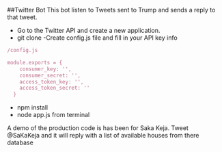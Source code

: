 ##Twitter Bot
This bot listen to Tweets sent to Trump and sends a reply to that tweet.
- Go to the Twitter API and create a new application.
- git clone
-Create config.js file and fill in your API key info

```js
/config.js

module.exports = {
    consumer_key: '',
    consumer_secret: '',
    access_token_key: '',
    access_token_secret: ''
  }
```
- npm install
- node app.js from terminal

A demo of the production code is has been for Saka Keja. Tweet @SaKaKeja and it will reply with a list of available houses from there database   